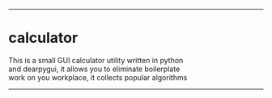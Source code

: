 <hr/>
<h1>calculator</h1>

<p>This is a small GUI calculator utility written in python<br/>
and dearpygui, it allows you to eliminate boilerplate<br/>
work on you workplace, it collects popular algorithms<br/>
</p>
<hr/>